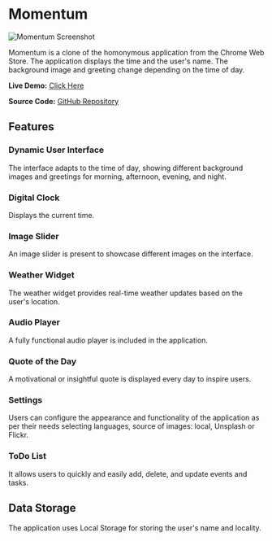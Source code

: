 # Momentum

![Momentum Screenshot](/momentum/assets/img/Momentum.png)

Momentum is a clone of the homonymous application from the Chrome Web Store. The application displays the time and the user's name. The background image and greeting change depending on the time of day.

**Live Demo:** [Click Here](<https://tanyaa-a.github.io/Momentum-clone/momentum/>)

**Source Code:** [GitHub Repository](<https://github.com/Tanyaa-a/Momentum-clone/tree/gh-pages/momentum>)

## Features

### Dynamic User Interface
The interface adapts to the time of day, showing different background images and greetings for morning, afternoon, evening, and night.

### Digital Clock
Displays the current time.

### Image Slider
An image slider is present to showcase different images on the interface. 

### Weather Widget
The weather widget provides real-time weather updates based on the user's location.

### Audio Player
A fully functional audio player is included in the application.

### Quote of the Day
A motivational or insightful quote is displayed every day to inspire users.

### Settings
Users can configure the appearance and functionality of the application as per their needs selecting languages, source of images: local, Unsplash or Flickr.

### ToDo List 
It allows users to quickly and easily add, delete, and update events and tasks.

## Data Storage
The application uses Local Storage for storing the user's name and locality.




